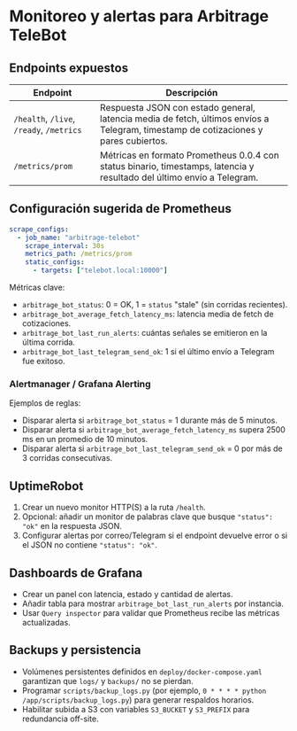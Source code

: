 # Monitoreo y alertas para Arbitrage TeleBot

## Endpoints expuestos

| Endpoint | Descripción |
| --- | --- |
| `/health`, `/live`, `/ready`, `/metrics` | Respuesta JSON con estado general, latencia media de fetch, últimos envíos a Telegram, timestamp de cotizaciones y pares cubiertos. |
| `/metrics/prom` | Métricas en formato Prometheus 0.0.4 con status binario, timestamps, latencia y resultado del último envío a Telegram. |

## Configuración sugerida de Prometheus

```yaml
scrape_configs:
  - job_name: "arbitrage-telebot"
    scrape_interval: 30s
    metrics_path: /metrics/prom
    static_configs:
      - targets: ["telebot.local:10000"]
```

Métricas clave:

- `arbitrage_bot_status`: 0 = OK, 1 = `status` "stale" (sin corridas recientes).
- `arbitrage_bot_average_fetch_latency_ms`: latencia media de fetch de cotizaciones.
- `arbitrage_bot_last_run_alerts`: cuántas señales se emitieron en la última corrida.
- `arbitrage_bot_last_telegram_send_ok`: 1 si el último envío a Telegram fue exitoso.

### Alertmanager / Grafana Alerting

Ejemplos de reglas:

- Disparar alerta si `arbitrage_bot_status` = 1 durante más de 5 minutos.
- Disparar alerta si `arbitrage_bot_average_fetch_latency_ms` supera 2500 ms en un promedio de 10 minutos.
- Disparar alerta si `arbitrage_bot_last_telegram_send_ok` = 0 por más de 3 corridas consecutivas.

## UptimeRobot

1. Crear un nuevo monitor HTTP(S) a la ruta `/health`.
2. Opcional: añadir un monitor de palabras clave que busque `"status": "ok"` en la respuesta JSON.
3. Configurar alertas por correo/Telegram si el endpoint devuelve error o si el JSON no contiene `"status": "ok"`.

## Dashboards de Grafana

- Crear un panel con latencia, estado y cantidad de alertas.
- Añadir tabla para mostrar `arbitrage_bot_last_run_alerts` por instancia.
- Usar `Query inspector` para validar que Prometheus recibe las métricas actualizadas.

## Backups y persistencia

- Volúmenes persistentes definidos en `deploy/docker-compose.yaml` garantizan que `logs/` y `backups/` no se pierdan.
- Programar `scripts/backup_logs.py` (por ejemplo, `0 * * * * python /app/scripts/backup_logs.py`) para generar respaldos horarios.
- Habilitar subida a S3 con variables `S3_BUCKET` y `S3_PREFIX` para redundancia off-site.
